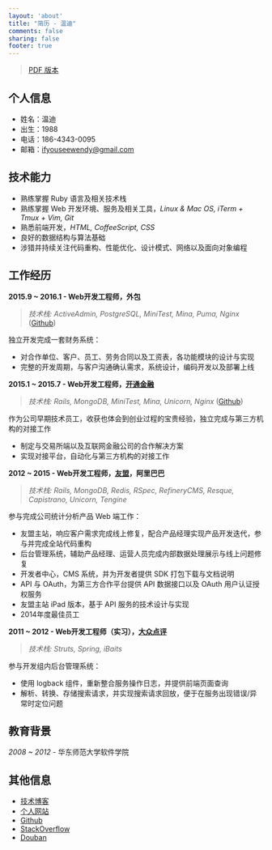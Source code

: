 ```yaml
---
layout: 'about'
title: "简历 - 温迪"
comments: false
sharing: false
footer: true
---
```


> [PDF 版本](/resume/download/简历-温迪.pdf)

## 个人信息

+ 姓名：温迪
+ 出生：1988
+ 电话：186-4343-0095
+ 邮箱：ifyouseewendy@gmail.com

## 技术能力

+ 熟练掌握 Ruby 语言及相关技术栈
+ 熟练掌握 Web 开发环境、服务及相关工具，*Linux & Mac OS, iTerm + Tmux + Vim, Git*
+ 熟悉前端开发，*HTML, CoffeeScript, CSS*
+ 良好的数据结构与算法基础
+ 涉猎并持续关注代码重构、性能优化、设计模式、网络以及面向对象编程

## 工作经历

**2015.9 ~ 2016.1 - Web开发工程师，外包**

> *技术栈: ActiveAdmin, PostgreSQL, MiniTest, Mina, Puma, Nginx* ([Github](https://github.com/ifyouseewendy/duoduo))

独立开发完成一套财务系统：

+ 对合作单位、客户、员工、劳务合同以及工资表，各功能模块的设计与实现
+ 完整的开发周期，与客户沟通确认需求，系统设计，编码开发以及部署上线

**2015.1 ~ 2015.7 - Web开发工程师，[开通金融](https://www.ktjr.com/index)**

> *技术栈: Rails, MongoDB, MiniTest, Mina, Unicorn, Nginx* ([Github](https://github.com/ifyouseewendy/baton-web))

作为公司早期技术员工，收获也体会到创业过程的宝贵经验，独立完成与第三方机构的对接工作

+ 制定与交易所端以及互联网金融公司的合作解决方案
+ 实现对接平台，自动化与第三方机构的对接工作

**2012 ~ 2015 - Web开发工程师，[友盟](http://www.umeng.com/)，阿里巴巴**

> *技术栈: Rails, MongoDB, Redis, RSpec, RefineryCMS, Resque, Capistrano, Unicorn, Tengine*

参与完成公司统计分析产品 Web 端工作：

+ 友盟主站，响应客户需求完成线上修复，配合产品经理实现产品开发迭代，参与并完成全站代码重构
+ 后台管理系统，辅助产品经理、运营人员完成内部数据处理展示与线上问题修复
+ 开发者中心，CMS 系统，并为开发者提供 SDK 打包下载与文档说明
+ API 与 OAuth，为第三方合作平台提供 API 数据接口以及 OAuth 用户认证授权服务
+ 友盟主站 iPad 版本，基于 API 服务的技术设计与实现
+ 2014年度最佳员工

**2011 ~ 2012 - Web开发工程师（实习），[大众点评](http://www.dianping.com/)**

> *技术栈: Struts, Spring, iBaits*

参与开发组内后台管理系统：

+ 使用 logback 组件，重新整合服务操作日志，并提供前端页面查询
+ 解析、转换、存储搜索请求，并实现搜索请求回放，便于在服务出现错误/异常时定位问题


## 教育背景

*2008 ~ 2012* - 华东师范大学软件学院

## 其他信息

- [技术博客](http://blog.ifyouseewendy.com/)
- [个人网站](http://ifyouseewendy.com)
- [Github](https://github.com/ifyouseewendy)
- [StackOverflow](http://stackoverflow.com/users/1331774/ifyouseewendy)
- [Douban](http://www.douban.com/people/desperado.w/)
